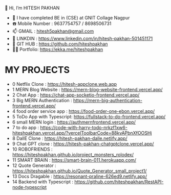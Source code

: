 👋 Hi, I’m HITESH PAKHAN
- 🌱 I have completed BE in (CSE) at GNIT Collage Nagpur
- ☎️ Mobile Number : 9637754757 / 8698506731
- 📫 GMAIL : hitesh5pakhan@gmail.com
- 👀 LINKDIN : https://www.linkedin.com/in/hitesh-pakhan-501451171
- 👀 GIT HUB : https://github.com/hiteshpakhan
- 🕵️‍♀️ Portfolio: https://ekka.me/hiteshpakhan


# MY PROJECTS
* 0 Netflix Clone           : https://hitesh-appclone.web.app
* 1 MERN Blog Website       : https://mern-blog-website-frontend.vercel.app/
* 2 Chat App                : https://chat-app-socketio-frontend.vercel.app/
* 3 Big MERN Authentication : https://mern-big-authentication-frontend.vercel.app/
* 4 food order service app  : https://food-order-one-ebon.vercel.app/
* 5 ToDo App with Typescript: https://fullstack-to-do-frontend.vercel.app/
* 6 small MERN login        : https://authmernfrontend.vercel.app/
* 7 to do app               : https://code-with-harry-todo-nrkzf1xw6-hiteshpakhan.vercel.app/?vercelToolbarCode=88kvAPbnXfOOSHj
* 8 DallE Clone             : https://hitesh-pakhan-dalle.netlify.app/
* 9 Chat GPT clone          : https://hitesh-pakhan-chatgptclone.vercel.app/
* 10 ROBOFRIENDS             : https://hiteshpakhan.github.io/project_monsters_rolodex/
* 11 SMART BRAIN             : https://smart-brain-011.herokuapp.com/
* 12 Quote Generator         : https://hiteshpakhan.github.io/Quote_Generator_small_project1/
* 13 Docs Dragable           : https://resonant-praline-626ed9.netlify.app/
* 14 Backend with Typescript : https://github.com/hiteshpakhan/RestAPI-node-typescript
